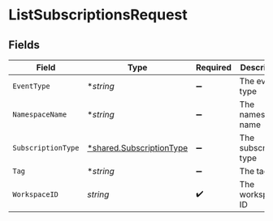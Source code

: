 # ListSubscriptionsRequest


## Fields

| Field                                                                      | Type                                                                       | Required                                                                   | Description                                                                |
| -------------------------------------------------------------------------- | -------------------------------------------------------------------------- | -------------------------------------------------------------------------- | -------------------------------------------------------------------------- |
| `EventType`                                                                | **string*                                                                  | :heavy_minus_sign:                                                         | The event type                                                             |
| `NamespaceName`                                                            | **string*                                                                  | :heavy_minus_sign:                                                         | The namespace name                                                         |
| `SubscriptionType`                                                         | [*shared.SubscriptionType](../../../pkg/models/shared/subscriptiontype.md) | :heavy_minus_sign:                                                         | The subscription type                                                      |
| `Tag`                                                                      | **string*                                                                  | :heavy_minus_sign:                                                         | The tag                                                                    |
| `WorkspaceID`                                                              | *string*                                                                   | :heavy_check_mark:                                                         | The workspace ID                                                           |